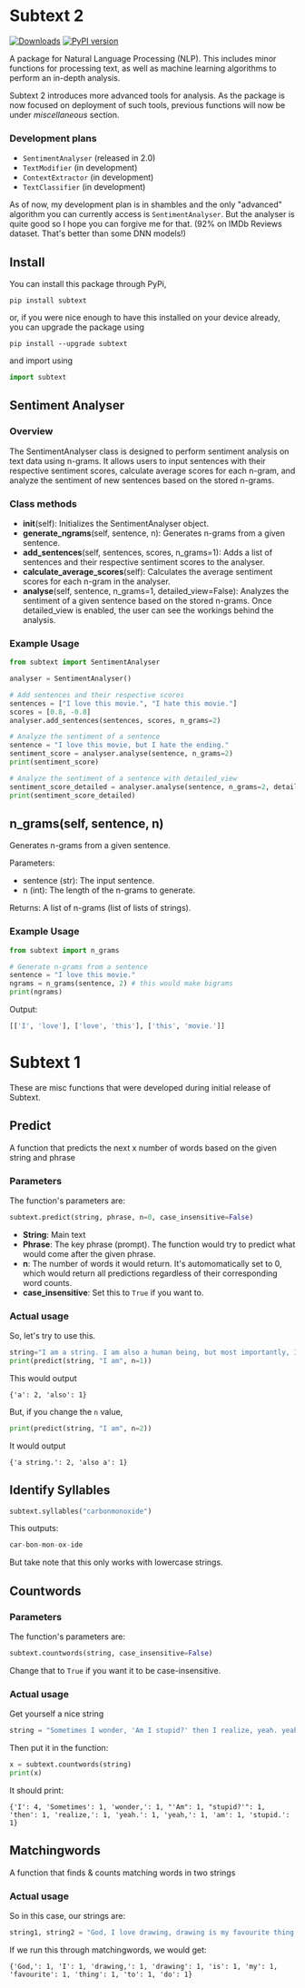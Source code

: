 # Subtext 2 
[![Downloads](https://pepy.tech/badge/subtext)](https://pepy.tech/project/subtext)
[![PyPI version](https://badge.fury.io/py/Subtext.svg)](https://badge.fury.io/py/Subtext)

A package for Natural Language Processing (NLP). This includes minor functions for processing text, as well as machine learning algorithms to perform an in-depth analysis.

Subtext 2 introduces more advanced tools for analysis. As the package is now focused on deployment of such tools, previous functions will now be under *miscellaneous* section.

### Development plans
- `SentimentAnalyser` (released in 2.0)
- `TextModifier` (in development)
- `ContextExtractor` (in development)
- `TextClassifier` (in development)



As of now, my development plan is in shambles and the only "advanced" algorithm you can currently access is `SentimentAnalyser`. But the analyser is quite good so I hope you can forgive me for that. (92% on IMDb Reviews dataset. That's better than some DNN models!)

## Install
You can install this package through PyPi,
```
pip install subtext
```
or, if you were nice enough to have this installed on your device already, you can upgrade the package using
```
pip install --upgrade subtext
```

and import using
```py
import subtext
```
## Sentiment Analyser
### Overview
The SentimentAnalyser class is designed to perform sentiment analysis on text data using n-grams. It allows users to input sentences with their respective sentiment scores, calculate average scores for each n-gram, and analyze the sentiment of new sentences based on the stored n-grams.
### Class methods
- __init__(self):
Initializes the SentimentAnalyser object.
- __generate_ngrams__(self, sentence, n):
Generates n-grams from a given sentence.
- __add_sentences__(self, sentences, scores, n_grams=1):
Adds a list of sentences and their respective sentiment scores to the analyser.
- __calculate_average_scores__(self):
Calculates the average sentiment scores for each n-gram in the analyser.
- __analyse__(self, sentence, n_grams=1, detailed_view=False):
Analyzes the sentiment of a given sentence based on the stored n-grams. Once detailed_view is enabled, the user can see the workings behind the analysis.

### Example Usage
```py
from subtext import SentimentAnalyser

analyser = SentimentAnalyser()

# Add sentences and their respective scores
sentences = ["I love this movie.", "I hate this movie."]
scores = [0.8, -0.8]
analyser.add_sentences(sentences, scores, n_grams=2)

# Analyze the sentiment of a sentence
sentence = "I love this movie, but I hate the ending."
sentiment_score = analyser.analyse(sentence, n_grams=2)
print(sentiment_score)

# Analyze the sentiment of a sentence with detailed_view
sentiment_score_detailed = analyser.analyse(sentence, n_grams=2, detailed_view=True)
print(sentiment_score_detailed)
```

## n_grams(self, sentence, n)
Generates n-grams from a given sentence.

Parameters:
- sentence (str): The input sentence.
- n (int): The length of the n-grams to generate.

Returns:
A list of n-grams (list of lists of strings).
### Example Usage
```py
from subtext import n_grams

# Generate n-grams from a sentence
sentence = "I love this movie."
ngrams = n_grams(sentence, 2) # this would make bigrams
print(ngrams)
```
Output:
```py
[['I', 'love'], ['love', 'this'], ['this', 'movie.']]
```

# Subtext 1
These are misc functions that were developed during initial release of Subtext.

## Predict
A function that predicts the next x number of words based on the given string and phrase
### Parameters
The function's parameters are:
```python
subtext.predict(string, phrase, n=0, case_insensitive=False)
```
* **String**: Main text
* **Phrase**: The key phrase (prompt). The function would try to predict what would come after the given phrase.
* **n**: The number of words it would return. It's automomatically set to 0, which would return all predictions regardless of their corresponding word counts.
* **case_insensitive**: Set this to ```True``` if you want to.

### Actual usage
So, let's try to use this.
```python
string="I am a string. I am also a human being, but most importantly, I am a string."
print(predict(string, "I am", n=1))
```
This would output

```
{'a': 2, 'also': 1}
```

But, if you change the ```n``` value,
```python
print(predict(string, "I am", n=2))
```
It would output
```
{'a string.': 2, 'also a': 1}
```

## Identify Syllables
```python
subtext.syllables("carbonmonoxide")
```
This outputs:
```python
car-bon-mon-ox-ide
```
But take note that this only works with lowercase strings.

## Countwords
### Parameters
The function's parameters are:
```python
subtext.countwords(string, case_insensitive=False)
```
Change that to ```True```  if you want it to be case-insensitive.

### Actual usage
Get yourself a nice string
```python
string = "Sometimes I wonder, 'Am I stupid?' then I realize, yeah. yeah, I am stupid."
```

Then put it in the function:
```python
x = subtext.countwords(string)
print(x)
```
It should print:
```
{'I': 4, 'Sometimes': 1, 'wonder,': 1, "'Am": 1, "stupid?'": 1, 'then': 1, 'realize,': 1, 'yeah.': 1, 'yeah,': 1, 'am': 1, 'stupid.': 1}
```

## Matchingwords
A function that finds & counts matching words in two strings

### Actual usage
So in this case, our strings are:
```python
string1, string2 = "God, I love drawing, drawing is my favourite thing to do", "God, I hate drawing, drawing is my least favourite thing to do"
```

If we run this through matchingwords, we would get:
```
{'God,': 1, 'I': 1, 'drawing,': 1, 'drawing': 1, 'is': 1, 'my': 1, 'favourite': 1, 'thing': 1, 'to': 1, 'do': 1}
```
